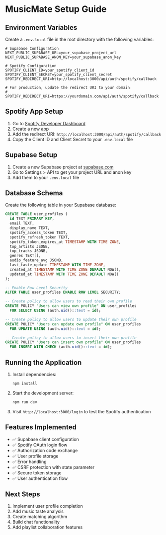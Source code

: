 # MusicMate Setup Guide

## Environment Variables

Create a `.env.local` file in the root directory with the following variables:

```env
# Supabase Configuration
NEXT_PUBLIC_SUPABASE_URL=your_supabase_project_url
NEXT_PUBLIC_SUPABASE_ANON_KEY=your_supabase_anon_key

# Spotify Configuration
SPOTIFY_CLIENT_ID=your_spotify_client_id
SPOTIFY_CLIENT_SECRET=your_spotify_client_secret
SPOTIFY_REDIRECT_URI=http://localhost:3000/api/auth/spotify/callback

# For production, update the redirect URI to your domain
# SPOTIFY_REDIRECT_URI=https://yourdomain.com/api/auth/spotify/callback
```

## Spotify App Setup

1. Go to [Spotify Developer Dashboard](https://developer.spotify.com/dashboard)
2. Create a new app
3. Add the redirect URI: `http://localhost:3000/api/auth/spotify/callback`
4. Copy the Client ID and Client Secret to your `.env.local` file

## Supabase Setup

1. Create a new Supabase project at [supabase.com](https://supabase.com)
2. Go to Settings > API to get your project URL and anon key
3. Add them to your `.env.local` file

## Database Schema

Create the following table in your Supabase database:

```sql
CREATE TABLE user_profiles (
  id TEXT PRIMARY KEY,
  email TEXT,
  display_name TEXT,
  spotify_access_token TEXT,
  spotify_refresh_token TEXT,
  spotify_token_expires_at TIMESTAMP WITH TIME ZONE,
  top_artists JSONB,
  top_tracks JSONB,
  genres TEXT[],
  audio_feature_avg JSONB,
  last_taste_update TIMESTAMP WITH TIME ZONE,
  created_at TIMESTAMP WITH TIME ZONE DEFAULT NOW(),
  updated_at TIMESTAMP WITH TIME ZONE DEFAULT NOW()
);

-- Enable Row Level Security
ALTER TABLE user_profiles ENABLE ROW LEVEL SECURITY;

-- Create policy to allow users to read their own profile
CREATE POLICY "Users can view own profile" ON user_profiles
  FOR SELECT USING (auth.uid()::text = id);

-- Create policy to allow users to update their own profile
CREATE POLICY "Users can update own profile" ON user_profiles
  FOR UPDATE USING (auth.uid()::text = id);

-- Create policy to allow users to insert their own profile
CREATE POLICY "Users can insert own profile" ON user_profiles
  FOR INSERT WITH CHECK (auth.uid()::text = id);
```

## Running the Application

1. Install dependencies:
   ```bash
   npm install
   ```

2. Start the development server:
   ```bash
   npm run dev
   ```

3. Visit `http://localhost:3000/login` to test the Spotify authentication

## Features Implemented

- ✅ Supabase client configuration
- ✅ Spotify OAuth login flow
- ✅ Authorization code exchange
- ✅ User profile storage
- ✅ Error handling
- ✅ CSRF protection with state parameter
- ✅ Secure token storage
- ✅ User authentication flow

## Next Steps

1. Implement user profile completion
2. Add music taste analysis
3. Create matching algorithm
4. Build chat functionality
5. Add playlist collaboration features
